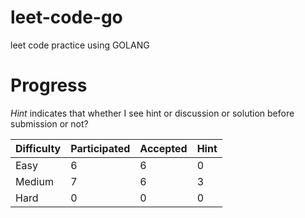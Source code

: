 # leet-code-go
leet code practice using GOLANG

# Progress

*Hint* indicates that whether I see hint or discussion or solution before submission or not?

| Difficulty  | Participated | Accepted | Hint |
|-------------|-----------|----------|------|
| Easy        | 6         | 6        | 0    |
| Medium      | 7         | 6        | 3    |
| Hard        | 0         | 0        | 0    |